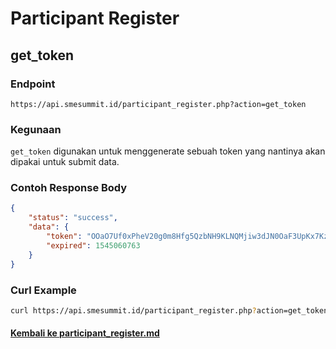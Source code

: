 # Participant Register
## get_token

### Endpoint
```
https://api.smesummit.id/participant_register.php?action=get_token
```

### Kegunaan
`get_token` digunakan untuk menggenerate sebuah token yang nantinya akan dipakai untuk submit data.


### Contoh Response Body
```json
{
    "status": "success",
    "data": {
        "token": "OOaO7Uf0xPheV20g0m8Hfg5QzbNH9KLNQMjiw3dJN0OaF3UpKx7KzXOm",
        "expired": 1545060763
    }
}
```

### Curl Example
```bash
curl https://api.smesummit.id/participant_register.php?action=get_token
```

#### <a href="https://github.com/phpid-jakarta/api-smesummit.id-2019/blob/docs/docs/participant_register.md">Kembali ke participant_register.md</a>